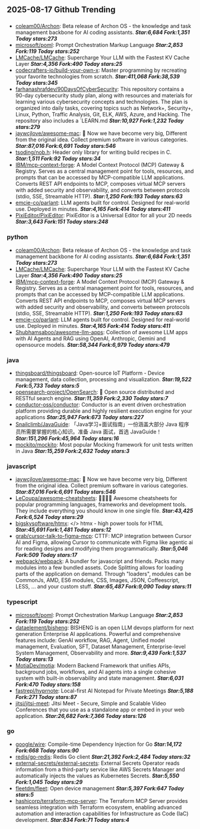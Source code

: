 ## 2025-08-17 Github Trending

### 
* [coleam00/Archon](https://github.com/coleam00/Archon): Beta release of Archon OS - the knowledge and task management backbone for AI coding assistants. ***Star:6,684 Fork:1,351 Today stars:273***
* [microsoft/poml](https://github.com/microsoft/poml): Prompt Orchestration Markup Language ***Star:2,853 Fork:119 Today stars:252***
* [LMCache/LMCache](https://github.com/LMCache/LMCache): Supercharge Your LLM with the Fastest KV Cache Layer ***Star:4,356 Fork:490 Today stars:25***
* [codecrafters-io/build-your-own-x](https://github.com/codecrafters-io/build-your-own-x): Master programming by recreating your favorite technologies from scratch. ***Star:411,068 Fork:38,539 Today stars:345***
* [farhanashrafdev/90DaysOfCyberSecurity](https://github.com/farhanashrafdev/90DaysOfCyberSecurity): This repository contains a 90-day cybersecurity study plan, along with resources and materials for learning various cybersecurity concepts and technologies. The plan is organized into daily tasks, covering topics such as Network+, Security+, Linux, Python, Traffic Analysis, Git, ELK, AWS, Azure, and Hacking. The repository also includes a `LEARN.md ***Star:10,927 Fork:1,232 Today stars:279***
* [jaywcjlove/awesome-mac](https://github.com/jaywcjlove/awesome-mac):  Now we have become very big, Different from the original idea. Collect premium software in various categories. ***Star:87,016 Fork:6,691 Today stars:546***
* [tsoding/nob.h](https://github.com/tsoding/nob.h): Header only library for writing build recipes in C. ***Star:1,511 Fork:92 Today stars:34***
* [IBM/mcp-context-forge](https://github.com/IBM/mcp-context-forge): A Model Context Protocol (MCP) Gateway & Registry. Serves as a central management point for tools, resources, and prompts that can be accessed by MCP-compatible LLM applications. Converts REST API endpoints to MCP, composes virtual MCP servers with added security and observability, and converts between protocols (stdio, SSE, Streamable HTTP). ***Star:1,250 Fork:193 Today stars:63***
* [emcie-co/parlant](https://github.com/emcie-co/parlant): LLM agents built for control. Designed for real-world use. Deployed in minutes. ***Star:4,165 Fork:414 Today stars:411***
* [PixiEditor/PixiEditor](https://github.com/PixiEditor/PixiEditor): PixiEditor is a Universal Editor for all your 2D needs ***Star:3,643 Fork:151 Today stars:248***

### python
* [coleam00/Archon](https://github.com/coleam00/Archon): Beta release of Archon OS - the knowledge and task management backbone for AI coding assistants. ***Star:6,684 Fork:1,351 Today stars:273***
* [LMCache/LMCache](https://github.com/LMCache/LMCache): Supercharge Your LLM with the Fastest KV Cache Layer ***Star:4,356 Fork:490 Today stars:25***
* [IBM/mcp-context-forge](https://github.com/IBM/mcp-context-forge): A Model Context Protocol (MCP) Gateway & Registry. Serves as a central management point for tools, resources, and prompts that can be accessed by MCP-compatible LLM applications. Converts REST API endpoints to MCP, composes virtual MCP servers with added security and observability, and converts between protocols (stdio, SSE, Streamable HTTP). ***Star:1,250 Fork:193 Today stars:63***
* [emcie-co/parlant](https://github.com/emcie-co/parlant): LLM agents built for control. Designed for real-world use. Deployed in minutes. ***Star:4,165 Fork:414 Today stars:411***
* [Shubhamsaboo/awesome-llm-apps](https://github.com/Shubhamsaboo/awesome-llm-apps): Collection of awesome LLM apps with AI Agents and RAG using OpenAI, Anthropic, Gemini and opensource models. ***Star:58,344 Fork:6,979 Today stars:479***

### java
* [thingsboard/thingsboard](https://github.com/thingsboard/thingsboard): Open-source IoT Platform - Device management, data collection, processing and visualization. ***Star:19,522 Fork:5,733 Today stars:5***
* [opensearch-project/OpenSearch](https://github.com/opensearch-project/OpenSearch): 🔎 Open source distributed and RESTful search engine. ***Star:11,359 Fork:2,330 Today stars:7***
* [conductor-oss/conductor](https://github.com/conductor-oss/conductor): Conductor is an event driven orchestration platform providing durable and highly resilient execution engine for your applications ***Star:25,947 Fork:673 Today stars:227***
* [Snailclimb/JavaGuide](https://github.com/Snailclimb/JavaGuide): 「Java学习+面试指南」一份涵盖大部分 Java 程序员所需要掌握的核心知识。准备 Java 面试，首选 JavaGuide！ ***Star:151,296 Fork:45,964 Today stars:16***
* [mockito/mockito](https://github.com/mockito/mockito): Most popular Mocking framework for unit tests written in Java ***Star:15,259 Fork:2,632 Today stars:3***

### javascript
* [jaywcjlove/awesome-mac](https://github.com/jaywcjlove/awesome-mac):  Now we have become very big, Different from the original idea. Collect premium software in various categories. ***Star:87,016 Fork:6,691 Today stars:546***
* [LeCoupa/awesome-cheatsheets](https://github.com/LeCoupa/awesome-cheatsheets): 👩‍💻👨‍💻 Awesome cheatsheets for popular programming languages, frameworks and development tools. They include everything you should know in one single file. ***Star:43,425 Fork:6,524 Today stars:29***
* [bigskysoftware/htmx](https://github.com/bigskysoftware/htmx): </> htmx - high power tools for HTML ***Star:45,691 Fork:1,481 Today stars:12***
* [grab/cursor-talk-to-figma-mcp](https://github.com/grab/cursor-talk-to-figma-mcp): CTTF: MCP integration between Cursor AI and Figma, allowing Cursor to communicate with Figma like agentic ai for reading designs and modifying them programmatically. ***Star:5,046 Fork:509 Today stars:17***
* [webpack/webpack](https://github.com/webpack/webpack): A bundler for javascript and friends. Packs many modules into a few bundled assets. Code Splitting allows for loading parts of the application on demand. Through "loaders", modules can be CommonJs, AMD, ES6 modules, CSS, Images, JSON, Coffeescript, LESS, ... and your custom stuff. ***Star:65,487 Fork:9,090 Today stars:11***

### typescript
* [microsoft/poml](https://github.com/microsoft/poml): Prompt Orchestration Markup Language ***Star:2,853 Fork:119 Today stars:252***
* [dataelement/bisheng](https://github.com/dataelement/bisheng): BISHENG is an open LLM devops platform for next generation Enterprise AI applications. Powerful and comprehensive features include: GenAI workflow, RAG, Agent, Unified model management, Evaluation, SFT, Dataset Management, Enterprise-level System Management, Observability and more. ***Star:9,439 Fork:1,537 Today stars:13***
* [MotiaDev/motia](https://github.com/MotiaDev/motia): Modern Backend Framework that unifies APIs, background jobs, workflows, and AI agents into a single cohesive system with built-in observability and state management. ***Star:6,031 Fork:470 Today stars:158***
* [fastrepl/hyprnote](https://github.com/fastrepl/hyprnote): Local-first AI Notepad for Private Meetings ***Star:5,188 Fork:271 Today stars:87***
* [jitsi/jitsi-meet](https://github.com/jitsi/jitsi-meet): Jitsi Meet - Secure, Simple and Scalable Video Conferences that you use as a standalone app or embed in your web application. ***Star:26,682 Fork:7,366 Today stars:126***

### go
* [google/wire](https://github.com/google/wire): Compile-time Dependency Injection for Go ***Star:14,172 Fork:668 Today stars:90***
* [redis/go-redis](https://github.com/redis/go-redis): Redis Go client ***Star:21,392 Fork:2,484 Today stars:32***
* [external-secrets/external-secrets](https://github.com/external-secrets/external-secrets): External Secrets Operator reads information from a third-party service like AWS Secrets Manager and automatically injects the values as Kubernetes Secrets. ***Star:5,550 Fork:1,045 Today stars:29***
* [fleetdm/fleet](https://github.com/fleetdm/fleet): Open device management ***Star:5,397 Fork:647 Today stars:5***
* [hashicorp/terraform-mcp-server](https://github.com/hashicorp/terraform-mcp-server): The Terraform MCP Server provides seamless integration with Terraform ecosystem, enabling advanced automation and interaction capabilities for Infrastructure as Code (IaC) development. ***Star:834 Fork:71 Today stars:4***
